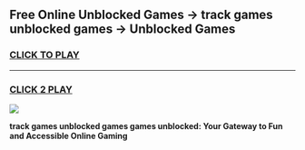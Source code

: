 
## Free Online Unblocked Games → track games unblocked games → Unblocked Games
<h3>
<a href="https://premium.freeplayer.one?title=track_games_unblocked_games&ref=21F">CLICK TO PLAY</a></h3>
<hr>

<h3>
<a href="https://premium.freeplayer.one?title=track_games_unblocked_games&ref=21F">CLICK 2 PLAY</a>
  
</h3>

<a href="https://premium.freeplayer.one?title=track_games_unblocked_games&ref=21F/"><img src="https://clearcache.store/games.png"></a>


**track games unblocked games games unblocked: Your Gateway to Fun and Accessible Online Gaming**
